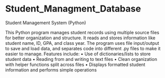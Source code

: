 # Student_Managment_Database
Student Management System (Python)

This Python program manages student records using multiple source files for better organization and structure. It reads and stores information like student name, ID, GPA, and class year. The program uses file input/output to save and load data, and separates code into different .py files to make it easier to manage. Features include:
	•	Use of dictionaries/lists to store student data
	•	Reading from and writing to text files
	•	Clean organization with helper functions split across files
	•	Displays formatted student information and performs simple operations
